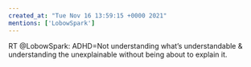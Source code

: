 ```yaml
---
created_at: "Tue Nov 16 13:59:15 +0000 2021"
mentions: ['LobowSpark']
---
```


RT @LobowSpark: ADHD=Not understanding what’s understandable &amp; understanding the unexplainable without being about to explain it.